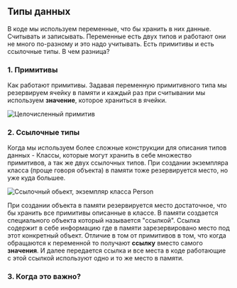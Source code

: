 ## Типы данных

В коде мы используем переменные, что бы хранить в них данные. Считывать и записывать. Переменные есть двух типов и работают они не много по-разному и это надо учитывать. Есть примитивы и есть ссылочные типы. В чем разница?

### 1. Примитивы

Как работают примитивы. Задавая переменную примитивного типа мы резервируем ячейку в памяти и каждый раз при считывании мы используем **значение**, которое храниться в ячейки.

![Целочисленный примитив](/001_value_type_memory.png)

### 2. Ссылочные типы

Когда мы используем более сложные конструкции для описания типов данных - Классы, которые могут хранить в себе множество примитивов, а так же двух ссылочных типов. При создании экземпляра класса (проще говоря объекта) в памяти тоже резервируется место, но уже куда большее.

![Ссылочный обьект, экземпляр класса Person](/001_reference_type_memory.png)

При создании объекта в памяти резервируется место достаточное, что бы хранить все примитивы описанные в классе. В памяти создается специального объекта который называется "ссылкой". Ссылка содержит в себе информацию где в памяти зарезервировано место под этот конкретный объект. Отличие в том от примитивов в том, что когда обращаются к переменной то получают **ссылку** вместо самого **значения**. И далее передается ссылка и все места в коде работающие с этой ссылкой используют одно и то же место в памяти.

### 3. Когда это важно?
